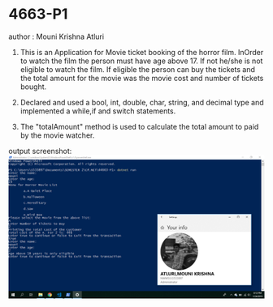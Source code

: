# 4663-P1
author : Mouni Krishna Atluri

1. This is an Application for Movie ticket booking of the horror film. InOrder to watch the film the person must have age above 17. If not he/she is not eligible to watch the film. If eligible the person can buy the tickets and the total amount for the movie was the movie cost and number of tickets bought.

2. Declared and used a bool, int, double, char, string, and decimal type and implemented a while,if and switch statements.

3. The "totalAmount" method is used to calculate the total amount to paid by the movie watcher.

output screenshot:
![screenshot](https://github.com/mounikrishna/44663-P1/blob/master/Screenshot%20(99).png)
